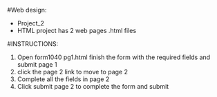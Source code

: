 #Web design:
* Project_2
* HTML project has 2 web pages .html files

#INSTRUCTIONS:

1. Open form1040 pg1.html finish the form with the required fields and submit page 1
2. click the page 2 link to move to page 2
3. Complete all the fields in page 2 
4. Click submit page 2 to complete the form and submit
